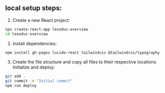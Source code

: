 ## local setup steps:

1. Create a new React project:

```bash
npx create-react-app lexodus-overview
cd lexodus-overview
```

2. Install dependencies:

```bash
npm install gh-pages lucide-react tailwindcss @tailwindcss/typography
```

3. Create the file structure and copy all files to their respective locations
Initialize and deploy:

```bash
git add .
git commit -m "Initial commit"
npm run deploy
```